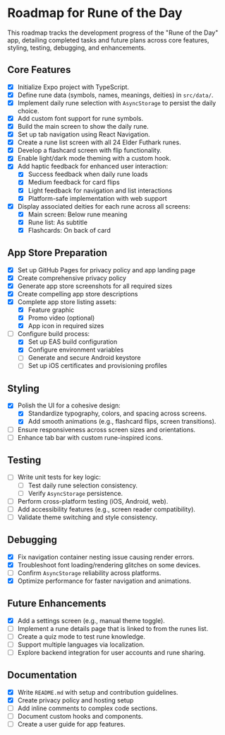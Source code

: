 # Roadmap for Rune of the Day

This roadmap tracks the development progress of the "Rune of the Day" app, detailing completed tasks and future plans across core features, styling, testing, debugging, and enhancements.

## Core Features

- [x] Initialize Expo project with TypeScript.
- [x] Define rune data (symbols, names, meanings, deities) in `src/data/`.
- [x] Implement daily rune selection with `AsyncStorage` to persist the daily choice.
- [x] Add custom font support for rune symbols.
- [x] Build the main screen to show the daily rune.
- [x] Set up tab navigation using React Navigation.
- [x] Create a rune list screen with all 24 Elder Futhark runes.
- [x] Develop a flashcard screen with flip functionality.
- [x] Enable light/dark mode theming with a custom hook.
- [x] Add haptic feedback for enhanced user interaction:
  - [x] Success feedback when daily rune loads
  - [x] Medium feedback for card flips
  - [x] Light feedback for navigation and list interactions
  - [x] Platform-safe implementation with web support
- [x] Display associated deities for each rune across all screens:
  - [x] Main screen: Below rune meaning
  - [x] Rune list: As subtitle
  - [x] Flashcards: On back of card

## App Store Preparation

- [x] Set up GitHub Pages for privacy policy and app landing page
- [x] Create comprehensive privacy policy
- [x] Generate app store screenshots for all required sizes
- [x] Create compelling app store descriptions
- [x] Complete app store listing assets:
  - [x] Feature graphic
  - [x] Promo video (optional)
  - [x] App icon in required sizes
- [ ] Configure build process:
  - [x] Set up EAS build configuration
  - [x] Configure environment variables
  - [ ] Generate and secure Android keystore
  - [ ] Set up iOS certificates and provisioning profiles

## Styling

- [x] Polish the UI for a cohesive design:
  - [x] Standardize typography, colors, and spacing across screens.
  - [x] Add smooth animations (e.g., flashcard flips, screen transitions).
- [ ] Ensure responsiveness across screen sizes and orientations.
- [ ] Enhance tab bar with custom rune-inspired icons.

## Testing

- [ ] Write unit tests for key logic:
  - [ ] Test daily rune selection consistency.
  - [ ] Verify `AsyncStorage` persistence.
- [ ] Perform cross-platform testing (iOS, Android, web).
- [ ] Add accessibility features (e.g., screen reader compatibility).
- [ ] Validate theme switching and style consistency.

## Debugging

- [x] Fix navigation container nesting issue causing render errors.
- [x] Troubleshoot font loading/rendering glitches on some devices.
- [ ] Confirm `AsyncStorage` reliability across platforms.
- [x] Optimize performance for faster navigation and animations.

## Future Enhancements

- [x] Add a settings screen (e.g., manual theme toggle).
- [ ] Implement a rune details page that is linked to from the runes list.
- [ ] Create a quiz mode to test rune knowledge.
- [ ] Support multiple languages via localization.
- [ ] Explore backend integration for user accounts and rune sharing.

## Documentation

- [x] Write `README.md` with setup and contribution guidelines.
- [x] Create privacy policy and hosting setup
- [ ] Add inline comments to complex code sections.
- [ ] Document custom hooks and components.
- [ ] Create a user guide for app features.
